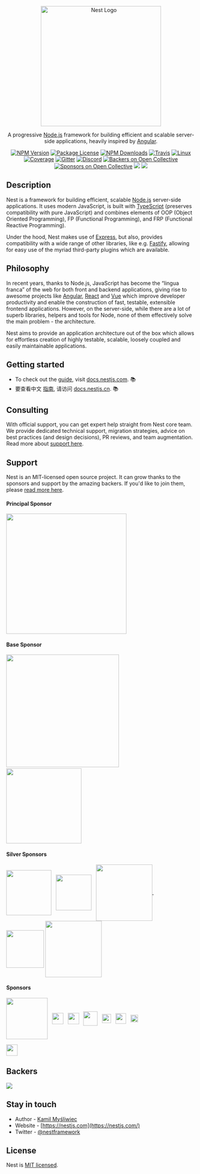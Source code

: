 <p align="center">
  <a href="http://nestjs.com/" target="blank"><img src="https://nestjs.com/img/logo_text.svg" width="320" alt="Nest Logo" /></a>
</p>

[travis-image]: https://api.travis-ci.org/nestjs/nest.svg?branch=master
[travis-url]: https://travis-ci.org/nestjs/nest
[linux-image]: https://img.shields.io/travis/nestjs/nest/master.svg?label=linux
[linux-url]: https://travis-ci.org/nestjs/nest

  <p align="center">A progressive <a href="http://nodejs.org" target="_blank">Node.js</a> framework for building efficient and scalable server-side applications, heavily inspired by <a href="https://angular.io" target="blank">Angular</a>.</p>
    <p align="center">
<a href="https://www.npmjs.com/~nestjscore" target="_blank"><img src="https://img.shields.io/npm/v/@nestjs/core.svg" alt="NPM Version" /></a>
<a href="https://www.npmjs.com/~nestjscore" target="_blank"><img src="https://img.shields.io/npm/l/@nestjs/core.svg" alt="Package License" /></a>
<a href="https://www.npmjs.com/~nestjscore" target="_blank"><img src="https://img.shields.io/npm/dm/@nestjs/core.svg" alt="NPM Downloads" /></a>
<a href="https://travis-ci.org/nestjs/nest" target="_blank"><img src="https://api.travis-ci.org/nestjs/nest.svg?branch=master" alt="Travis" /></a>
<a href="https://travis-ci.org/nestjs/nest" target="_blank"><img src="https://img.shields.io/travis/nestjs/nest/master.svg?label=linux" alt="Linux" /></a>
<a href="https://coveralls.io/github/nestjs/nest?branch=master" target="_blank"><img src="https://coveralls.io/repos/github/nestjs/nest/badge.svg?branch=master#8" alt="Coverage" /></a>
<a href="https://gitter.im/nestjs/nestjs?utm_source=badge&utm_medium=badge&utm_campaign=pr-badge&utm_content=body_badge" target="_blank"><img src="https://badges.gitter.im/nestjs/nestjs.svg" alt="Gitter" /></a>
<a href="https://discord.gg/G7Qnnhy" target="_blank"><img src="https://img.shields.io/badge/discord-online-brightgreen.svg" alt="Discord"/></a>
<a href="https://opencollective.com/nest#backer" target="_blank"><img src="https://opencollective.com/nest/backers/badge.svg" alt="Backers on Open Collective" /></a>
<a href="https://opencollective.com/nest#sponsor" target="_blank"><img src="https://opencollective.com/nest/sponsors/badge.svg" alt="Sponsors on Open Collective" /></a>
  <a href="https://paypal.me/kamilmysliwiec" target="_blank"><img src="https://img.shields.io/badge/Donate-PayPal-ff3f59.svg"/></a>
  <a href="https://twitter.com/nestframework" target="_blank"><img src="https://img.shields.io/twitter/follow/nestframework.svg?style=social&label=Follow"></a>
</p>
  <!--[![Backers on Open Collective](https://opencollective.com/nest/backers/badge.svg)](https://opencollective.com/nest#backer)
  [![Sponsors on Open Collective](https://opencollective.com/nest/sponsors/badge.svg)](https://opencollective.com/nest#sponsor)-->

## Description

Nest is a framework for building efficient, scalable <a href="http://nodejs.org" target="_blank">Node.js</a> server-side applications. It uses modern JavaScript, is built with  <a href="http://www.typescriptlang.org" target="_blank">TypeScript</a> (preserves compatibility with pure JavaScript) and combines elements of OOP (Object Oriented Programming), FP (Functional Programming), and FRP (Functional Reactive Programming).

<p>Under the hood, Nest makes use of <a href="https://expressjs.com/" target="_blank">Express</a>, but also, provides compatibility with a wide range of other libraries, like e.g. <a href="https://github.com/fastify/fastify" target="_blank">Fastify</a>, allowing for easy use of the myriad third-party plugins which are available.</p>

## Philosophy

<p>In recent years, thanks to Node.js, JavaScript has become the “lingua franca” of the web for both front and backend applications, giving rise to awesome projects like <a href="https://angular.io/" target="_blank">Angular</a>, <a href="https://github.com/facebook/react" target="_blank">React</a> and <a href="https://github.com/vuejs/vue" target="_blank">Vue</a> which improve developer productivity and enable the construction of fast, testable, extensible frontend applications. However, on the server-side, while there are a lot of superb libraries, helpers and tools for Node, none of them effectively solve the main problem - the architecture.</p>
<p>Nest aims to provide an application architecture out of the box which allows for effortless creation of highly testable, scalable, loosely coupled and easily maintainable applications.</p>

## Getting started

* To check out the [guide](https://docs.nestjs.com), visit [docs.nestjs.com](https://docs.nestjs.com). :books:
* 要查看中文 [指南](readme_zh.md), 请访问 [docs.nestjs.cn](https://docs.nestjs.cn). :books:

## Consulting

With official support, you can get expert help straight from Nest core team. We provide dedicated technical support, migration strategies, advice on best practices (and design decisions), PR reviews, and team augmentation. Read more about [support here](https://docs.nestjs.com/enterprise).

## Support

Nest is an MIT-licensed open source project. It can grow thanks to the sponsors and support by the amazing backers. If you'd like to join them, please [read more here](https://docs.nestjs.com/support).

#### Principal Sponsor

<a href="https://valor-software.com/" target="_blank"><img src="https://docs.nestjs.com/assets/sponsors/valor-software.png" width="320" /></a>

#### Base Sponsor

<a href="https://blueanchor.io/" target="_blank"><img src="https://nestjs.com/img/blueanchor.png" width="300" /></a> &nbsp;
<a href="https://www.novologic.com/" target="_blank"><img src="https://nestjs.com/img/novologic.png" width="200" /></a>

#### Silver Sponsors
<a href="https://neoteric.eu/" target="_blank"><img src="https://nestjs.com/img/neoteric-cut.png" width="120" valign="middle" /></a> &nbsp;
  <a href="http://gojob.com" target="_blank"><img src="http://nestjs.com/img/gojob-logo.png" valign="middle" height="95" /></a> &nbsp; <a href="https://www.swingdev.io" target="_blank"><img src="https://nestjs.com/img/swingdev-logo.svg#1" width="150" valign="middle" /> </a> &nbsp; &nbsp;
  <a href="https://yakaz.com/" target="_blank"><img src="https://nestjs.com/img/yakaz.png" width="100" valign="middle" /></a> 
  <a href="http://xtremis.com/" target="_blank"><img src="https://nestjs.com/img/logo-xtremis.svg" width="150" valign="middle" /></a> 

#### Sponsors

<a href="https://scal.io" target="_blank"><img src="https://nestjs.com/img/scalio-logo.svg" width="110" valign="middle" /></a> &nbsp; <a href="http://angularity.io" target="_blank"><img src="http://angularity.io/media/logo.svg" height="30" valign="middle" /></a> &nbsp; <!--<a href="https://keycdn.com"><img src="https://nestjs.com/img/keycdn.svg" height="30" /></a> &nbsp;--> <a href="https://hostpresto.com" target="_blank"><img src="https://nestjs.com/img/hostpresto.png" height="30" valign="middle" /></a> &nbsp; <a href="https://genuinebee.com/" target="_blank"><img src="https://nestjs.com/img/genuinebee.svg" height="38" valign="middle" /></a> &nbsp; <a href="http://architectnow.net/" target="_blank"><img src="https://nestjs.com/img/architectnow.png" height="24" valign="middle" /></a> &nbsp; <a href="https://quander.io/" target="_blank"><img src="https://nestjs.com/img/quander.png" height="28" valign="middle" /></a> &nbsp; <a href="https://mantro.net/" target="_blank"><img src="https://nestjs.com/img/mantro-logo.svg" height="20" valign="middle" /></a> &nbsp;

<a href="https://triplebyte.com/" target="_blank"><img src="https://nestjs.com/img/triplebyte.png" height="30" valign="middle" /></a>


## Backers

<a href="https://opencollective.com/nest" target="_blank"><img src="https://opencollective.com/nest/backers.svg?width=890"></a>

## Stay in touch

* Author - [Kamil Myśliwiec](https://kamilmysliwiec.com)
* Website - [https://nestjs.com](https://nestjs.com/)
* Twitter - [@nestframework](https://twitter.com/nestframework)

## License

Nest is [MIT licensed](LICENSE).
